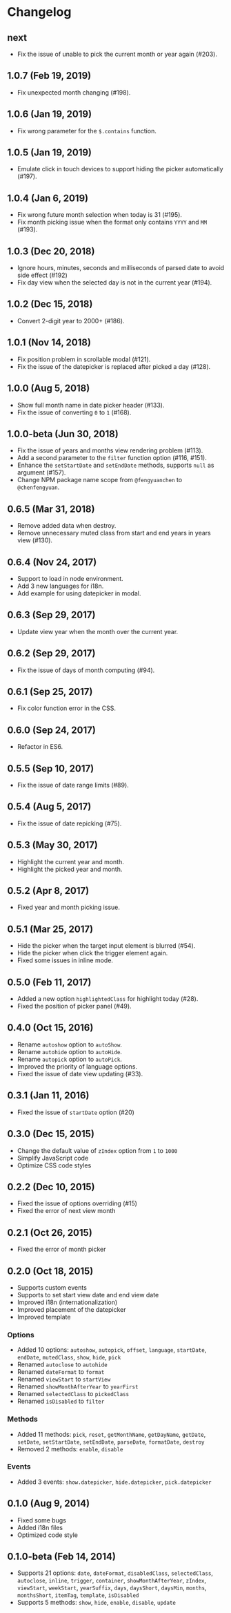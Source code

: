 # Changelog

## next

- Fix the issue of unable to pick the current month or year again (#203).

## 1.0.7 (Feb 19, 2019)

- Fix unexpected month changing (#198).

## 1.0.6 (Jan 19, 2019)

- Fix wrong parameter for the `$.contains` function.

## 1.0.5 (Jan 19, 2019)

- Emulate click in touch devices to support hiding the picker automatically (#197).

## 1.0.4 (Jan 6, 2019)

- Fix wrong future month selection when today is 31 (#195).
- Fix month picking issue when the format only contains `YYYY` and `MM` (#193).

## 1.0.3 (Dec 20, 2018)

- Ignore hours, minutes, seconds and milliseconds of parsed date to avoid side effect (#192)
- Fix day view when the selected day is not in the current year (#194).

## 1.0.2 (Dec 15, 2018)

- Convert 2-digit year to 2000+ (#186).

## 1.0.1 (Nov 14, 2018)

- Fix position problem in scrollable modal (#121).
- Fix the issue of the datepicker is replaced after picked a day (#128).

## 1.0.0 (Aug 5, 2018)

- Show full month name in date picker header (#133).
- Fix the issue of converting `0` to `1` (#168).

## 1.0.0-beta (Jun 30, 2018)

- Fix the issue of years and months view rendering problem (#113).
- Add a second parameter to the `filter` function option (#116, #151).
- Enhance the `setStartDate` and `setEndDate` methods, supports `null` as argument (#157).
- Change NPM package name scope from `@fengyuanchen` to `@chenfengyuan`.

## 0.6.5 (Mar 31, 2018)

- Remove added data when destroy.
- Remove unnecessary muted class from start and end years in years view (#130).

## 0.6.4 (Nov 24, 2017)

- Support to load in node environment.
- Add 3 new languages for i18n.
- Add example for using datepicker in modal.

## 0.6.3 (Sep 29, 2017)

- Update view year when the month over the current year.

## 0.6.2 (Sep 29, 2017)

- Fix the issue of days of month computing (#94).

## 0.6.1 (Sep 25, 2017)

- Fix color function error in the CSS.

## 0.6.0 (Sep 24, 2017)

- Refactor in ES6.

## 0.5.5 (Sep 10, 2017)

- Fix the issue of date range limits (#89).

## 0.5.4 (Aug 5, 2017)

- Fix the issue of date repicking (#75).

## 0.5.3 (May 30, 2017)

- Highlight the current year and month.
- Highlight the picked year and month.

## 0.5.2 (Apr 8, 2017)

- Fixed year and month picking issue.

## 0.5.1 (Mar 25, 2017)

- Hide the picker when the target input element is blurred (#54).
- Hide the picker when click the trigger element again.
- Fixed some issues in inline mode.

## 0.5.0 (Feb 11, 2017)

- Added a new option `highlightedClass` for highlight today (#28).
- Fixed the position of picker panel (#49).

## 0.4.0 (Oct 15, 2016)

- Rename `autoshow` option to `autoShow`.
- Rename `autohide` option to `autoHide`.
- Rename `autopick` option to `autoPick`.
- Improved the priority of language options.
- Fixed the issue of date view updating (#33).

## 0.3.1 (Jan 11, 2016)

- Fixed the issue of `startDate` option (#20)

## 0.3.0 (Dec 15, 2015)

- Change the default value of `zIndex` option from `1` to `1000`
- Simplify JavaScript code
- Optimize CSS code styles

## 0.2.2 (Dec 10, 2015)

- Fixed the issue of options overriding (#15)
- Fixed the error of next view month

## 0.2.1 (Oct 26, 2015)

- Fixed the error of month picker

## 0.2.0 (Oct 18, 2015)

- Supports custom events
- Supports to set start view date and end view date
- Improved i18n (internationalization)
- Improved placement of the datepicker
- Improved template

### Options

- Added 10 options: `autoshow`, `autopick`, `offset`, `language`, `startDate`, `endDate`, `mutedClass`, `show`, `hide`, `pick`
- Renamed `autoclose` to `autohide`
- Renamed `dateFormat` to `format`
- Renamed `viewStart` to `startView`
- Renamed `showMonthAfterYear` to `yearFirst`
- Renamed `selectedClass` to `pickedClass`
- Renamed `isDisabled` to `filter`

### Methods

- Added 11 methods: `pick`, `reset`, `getMonthName`, `getDayName`, `getDate`, `setDate`, `setStartDate`, `setEndDate`, `parseDate`, `formatDate`, `destroy`
- Removed 2 methods: `enable`, `disable`

### Events

- Added 3 events: `show.datepicker`, `hide.datepicker`, `pick.datepicker`

## 0.1.0 (Aug 9, 2014)

- Fixed some bugs
- Added i18n files
- Optimized code style

## 0.1.0-beta (Feb 14, 2014)

- Supports 21 options: `date`, `dateFormat`, `disabledClass`, `selectedClass`, `autoclose`, `inline`, `trigger`, `container`, `showMonthAfterYear`, `zIndex`, `viewStart`, `weekStart`, `yearSuffix`, `days`, `daysShort`, `daysMin`, `months`, `monthsShort`, `itemTag`, `template`, `isDisabled`
- Supports 5 methods: `show`, `hide`, `enable`, `disable`, `update`
